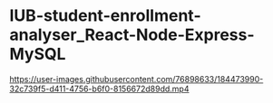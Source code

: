 # IUB-student-enrollment-analyser_React-Node-Express-MySQL
https://user-images.githubusercontent.com/76898633/184473990-32c739f5-d411-4756-b6f0-8156672d89dd.mp4
